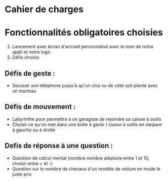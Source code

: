 # Cahier de charges

# Fonctionnalités obligatoires choisies

1. Lancement avec écran d'accueil personnalisé avec le nom de notre appli et notre logo
2. Défis choisis 
## Défis de geste :

- Secouer son téléphone jusqu'à qu'un clou vu de côté soit planté avec un marteau 
## Défis de mouvement :

- Labyrinthe pour permettre à un garagiste de rejoindre sa caisse à outils
- Choisir ce qu'on met dans une boîte à gants / ciasse à outils en swipant à gauche ou à droite
## Defis de réponse à une question :

- Question de calcul mental (nombre nombre aléatoire entre 1 et 10, choisir entre + et -)
- Question sur le nombre de chevaux d'un modèle de voiture en mode le juste prix
